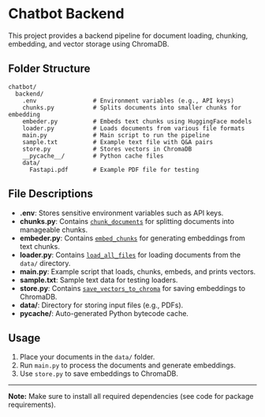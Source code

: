 # Chatbot Backend

This project provides a backend pipeline for document loading, chunking, embedding, and vector storage using ChromaDB.

## Folder Structure

```
chatbot/
  backend/
    .env                # Environment variables (e.g., API keys)
    chunks.py           # Splits documents into smaller chunks for embedding
    embeder.py          # Embeds text chunks using HuggingFace models
    loader.py           # Loads documents from various file formats
    main.py             # Main script to run the pipeline
    sample.txt          # Example text file with Q&A pairs
    store.py            # Stores vectors in ChromaDB
    __pycache__/        # Python cache files
    data/
      Fastapi.pdf       # Example PDF file for testing
```

## File Descriptions

- **.env**: Stores sensitive environment variables such as API keys.
- **chunks.py**: Contains [`chunk_documents`](backend/chunks.py) for splitting documents into manageable chunks.
- **embeder.py**: Contains [`embed_chunks`](backend/embeder.py) for generating embeddings from text chunks.
- **loader.py**: Contains [`load_all_files`](backend/loader.py) for loading documents from the `data/` directory.
- **main.py**: Example script that loads, chunks, embeds, and prints vectors.
- **sample.txt**: Sample text data for testing loaders.
- **store.py**: Contains [`save_vectors_to_chroma`](backend/store.py) for saving embeddings to ChromaDB.
- **data/**: Directory for storing input files (e.g., PDFs).
- **__pycache__/**: Auto-generated Python bytecode cache.

## Usage

1. Place your documents in the `data/` folder.
2. Run `main.py` to process the documents and generate embeddings.
3. Use `store.py` to save embeddings to ChromaDB.

---

**Note:** Make sure to install all required dependencies (see code for package requirements).